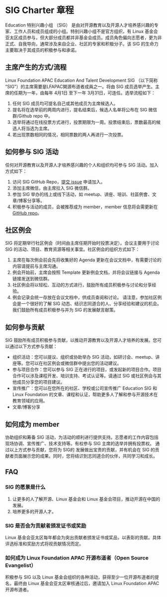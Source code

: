 # SIG Charter 章程

Education 特别兴趣小组 （SIG） 是由对开源教育以及开源人才培养感兴趣的专家、工作人员和成员组成的小组。特别兴趣小组不是官方组织，有 Linux 基金会亚太区成员参与，但大部分成员都并非基金会成员。成员角色偏向志愿者，更为非正式、自我导向，通常涉及来自企业、社区的专家和积极分子。该 SIG 的生命力主要取决于其成员的积极参与和承诺。

## 主席产生的方式/流程
Linux Foundation APAC Education And Talent Development SIG （以下简称 “SIG”）的主席需要是LFAPAC開源布道者成員之一。将由 SIG 成员选举产生。主席的任期为一年，由每年 4月1日 至下一年 3月31日，可连任。选举流程如下：
1. 任何 SIG 成员均可提名自己或其他成员为主席候选人。
2. 提名将在选举前的两周内进行，提名结束后，候选人名单将公布在 SIG 微信群/Github repo 中。
3. 选举将通过在线投票方式进行，投票期限为一周。投票结束后，票数最高的候选人将当选为主席。
4. 若出现票数相同的情况，相同票数的两人再进行一次投票。

## 如何参与 SIG 活动
任何对开源教育以及开源人才培养感兴趣的个人和组织均可参与 SIG 活动。加入方式如下：
1. 访问 SIG GitHub Repo，[提交 issue](https://github.com/lfapac-open-source-evangelist/education-and-talent-development-sig/issues/new?assignees=sunny0826&labels=new+member&projects=&template=apply-to-join-the-edu-sig.md&title=%5BNew+Member%5D) 申请加入。
2. 添加主席微信，由主席拉入 SIG 微信群。
3. 参加 SIG 举办的线上或线下活动，如 meetup、讲座、培训、社區例會、文章/博客分享等。
4. 积极参与活动的成员，会被推荐成为 member，member 信息将会需更新在 [GitHub repo](https://github.com/lfapac-open-source-evangelist/education-and-talent-development-sig)。

## 社区例会
SIG 将定期举行社区例会（时间由主席任期开始时投票决定）。会议主要用于讨论 SIG 的活动、项目、教育资源等相关事宜。社区例会的组织方式如下：
1. 主席在每次例会前会先将收集好的 Agenda 更新在会议文档中，有需要讨论的内容请提前与主席沟通。
2. 例会开始前，主席会按照 Template 更新例会文档，并将会议链接与 Agenda 链接发送到微信群。
3. 社区例会将以轻松、互动的方式进行，鼓励所有成员积极参与讨论和分享经验。
4. 例会记录会统一存放在会议文档中，供成员查阅和讨论。
请注意，参加社区例会是一个很好的了解 SIG 动态、结识志同道合的人、分享经验和建议的机会。我们鼓励所有成员积极参与并为 SIG 的发展献言献策。

## 如何参与贡献
SIG 鼓励所有成员积极参与贡献，以推动开源教育以及开源人才培养的发展。您可以通过以下方式参与贡献：
- 组织活动：您可以提议、组织或协助举办 SIG 活动，如研讨会、meetup、讲座等。您可以在社区例会或微信群中提出您的活动建议。
- 参与项目合作：您可以参与 SIG 正在进行的项目，或发起新的项目合作。项目合作可以涉及课程开发、培训支持、考试认证等。请通过 SIG 或社区例会与其他成员分享您的项目建议。
- 宣传推广：您可以在您所在的社区、学校或公司宣传推广 Education SIG 和 Linux Foundation 的文章、课程和认证，帮助更多人了解和参与开源技术在教育领域的应用。
- 文章/博客分享

## 如何成为 member
协助组织和筹备 SIG 活动，为活动的顺利进行提供支持。志愿者的工作内容包括现场协调、宣传推广、技术支持等。有权参与 SIG 主席的选举并拥有投票权。
通过以上方式参与贡献，您将为 SIG的 发展做出宝贵的贡献，并有机会在 SIG 的贡献者页面展示您的成果。同时，您将结识到志同道合的伙伴，共同学习和成长。

## FAQ
### SIG 的愿景是什么
1. 让更多的人了解开源、Linux 基金会和 Linux 基金会项目，推动开源在中国的发展。
2. 培养更多的开源人才。

### SIG 是否会为贡献者颁发证书或奖励
Linux 基金会亚太区每年都会为突出贡献者颁发证书或奖品，以表彰的贡献。具体评选标准和奖励方式将视贡献情况而定。

### 如何成为 Linux Foundation APAC 开源布道者（Open Source Evangelist）
积极参与 SIG 以及 Linux 基金会组织的各种活动，获得至少一位开源布道者的提名，最终由 Linux 基金会亚太区审核通过后，邀请加入 Linux Foundation APAC 开源布道者。

